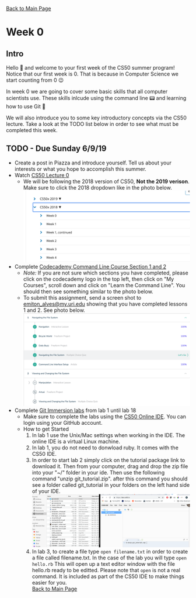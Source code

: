 [Back to Main Page](https://github.com/Emiton/CS50-summer)  
# Week 0
## Intro  
Hello :wave: and welcome to your first week of the CS50 summer program! Notice that our first week is 0. That is because in Computer Science we start counting from 0 :wink:  

In week 0 we are going to cover some basic skills that all computer scientists use. These skills inlcude using the command line :pager: and learning how to use Git :vhs:  

We will also introduce you to some key introductory concepts via the CS50 lecture. Take a look at the TODO list below in order to see what must be completed this week.  

## TODO - Due Sunday 6/9/19
* Create a post in Piazza and introduce yourself. Tell us about your interests or what you hope to accomplish this summer.  
* Watch [CS50 Lecture 0](https://courses.edx.org/courses/course-v1:HarvardX+CS50+X/courseware/bdc606f10e7347f6a61a341c4544bbf7/179cbcd8dbbb4ac39d922c40d5c06ced/2?activate_block_id=block-v1%3AHarvardX%2BCS50%2BX%2Btype%40vertical%2Bblock%40610ce8bf84d845d2a0397defee797f58)
    * We will be following the 2018 version of CS50, **Not the 2019 verison**. Make sure to click the 2018 dropdown like in the photo below.
    ![Photo of CS50 main menu](/photos/cs50class.png)
* Complete [Codecademy Command Line Course Section 1 and 2](https://www.codecademy.com/learn/learn-the-command-line)
    * _Note:_ If you are not sure which sections you have completed, please click on the codecademy logo in the top left, then click on "My Courses", scroll down and click on "Learn the Command Line". You should then see something similar to the photo below.  
    * To submit this assignment, send a screen shot to emiton_alves@my.uri.edu showing that you have completed lessons 1 and 2. See photo below.  
    ![Photo of Codecademy lessons](/photos/codecademy-lessons.png)
* Complete [Git Immersion labs](http://gitimmersion.com/) from lab 1 until lab 18
    * Make sure to complete the labs using the [CS50 Online IDE](https://ide.cs50.io/). You can login using your GitHub account.  
    * How to get Started
        1. In lab 1 use the Unix/Mac settings when working in the IDE. The online IDE is a virtual Linux machine.
        2. In lab 1, you do not need to donwload ruby. It comes with the CS50 IDE.
        3. In order to start lab 2 simply click on the tutorial package link to download it. Then from your computer, drag and drop the zip file into your "~/" folder in your ide. Then use the following command "unzip git_tutorial.zip". after this command you should see a folder called git_tutorial in your folders on the left hand side of your IDE.
        ![Photo of setting up Git Immersion](/photos/unzip-git.png)
        4. In lab 3, to create a file type ```open filename.txt``` in order to create a file called filename.txt. In the case of the lab you will type ```open hello.rb``` This will open up a text editor window with the file hello.rb ready to be editted. Please note that ```open``` is not a real command. It is included as part of the CS50 IDE to make things easier for you.  
[Back to Main Page](https://github.com/Emiton/CS50-summer)  
